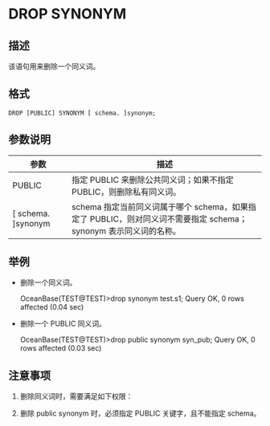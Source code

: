 DROP SYNONYM 
=================================



描述 
-----------

该语句用来删除一个同义词。

格式 
-----------

    DROP [PUBLIC] SYNONYM [ schema. ]synonym;



参数说明 
-------------



|          参数          |                                     描述                                     |
|----------------------|----------------------------------------------------------------------------|
| PUBLIC               | 指定 PUBLIC 来删除公共同义词；如果不指定 PUBLIC，则删除私有同义词。                                  |
| \[ schema. \]synonym | schema 指定当前同义词属于哪个 schema，如果指定了 PUBLIC，则对同义词不需要指定 schema；synonym 表示同义词的名称。 |



举例 
-----------

* 删除一个同义词。

  




    OceanBase(TEST@TEST)>drop synonym test.s1;
    Query OK, 0 rows affected (0.04 sec)



* 删除一个 PUBLIC 同义词。

  




    OceanBase(TEST@TEST)>drop public synonym syn_pub;
    Query OK, 0 rows affected (0.03 sec)



注意事项 
-------------

1. 删除同义词时，需要满足如下权限：

   






<!-- -->



<!-- -->



2. 删除 public synonym 时，必须指定 PUBLIC 关键字，且不能指定 schema。

   



